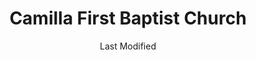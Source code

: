 ---
layout: location-page
date: Last Modified
description: "Local COVID-19 testing is available at Camilla First Baptist Church in Camilla, Georgia, USA."
permalink: "locations/georgia/camilla/camilla-first-baptist-church/"
tags:
  - locations
  - georgia
title: Camilla First Baptist Church
uniqueName: camilla-first-baptist-church
state: Georgia
stateAbbr: GA
hood: "Camilla"
address: "27 E. Broad St"
city: "Camilla"
zip: "31730"
zipsNearby: "32423 32324 32432 32442 32330 32443 32332 32333 32337 32445 32343 32344 32345 32351 32352 32353 32460 32301 32302 32303 32304 32306 32307 32308 32309 32310 32311 32312 32313 32314 32315 32316 32317 32318 32395 32399 32361 31620 31622 31701 31702 31703 31704 31705 31706 31707 31708 31721 31709 31719 31712 39813 31714 39815 31716 39817 39818 39819 31625 31720 31722 39823 39824 31626 39825 39826 31727 39827 39828 39829 31730 31627 39832 31733 39834 31735 39836 39837 31738 31010 31015 39840 39841 39842 31743 31629 31744 39845 39846 31747 31749 39851 39852 31753 31632 31756 39859 31760 39861 39862 31763 31637 31764 31765 39866 39867 31638 31768 31776 31788 31769 31639 39870 31771 31772 31773 31775 39877 31778 31739 31779 31780 31781 31824 31782 31643 31645 31783 31784 39885 39886 31787 31647 31789 31790 31791 31757 31758 31792 31799 31793 31794 31795 31601 31602 31603 31604 31605 31606 31698 31699 31796 31832 39897 36312 36319 36343 36370 36373" 
mapUrl: "http://maps.apple.com/?q=Camilla+First+Baptist+Church&address=27+E+Broad+St,Camilla,Georgia,31730"
locationType: Drive-thru
phone: "229-352-6567"
website: "https://dph.georgia.gov/locations/camilla-first-baptist-church"
onlineBooking: undefined
closed: undefined
closedUpdate: May 25th, 2020
notes: "By appointment only."
days: Weekdays
hours: 8:30AM-5PM
altDays: Saturdays
altHours: 9AM-Noon
ctaMessage: Learn more
ctaUrl: "https://dph.georgia.gov/locations/camilla-first-baptist-church"
---